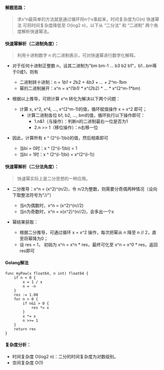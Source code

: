 #### 解题思路：
> 求x^n最简单的方法就是通过循环将n个x乘起来，时间复杂度为O(n)
> 快速幂法 可将时间复杂度降低至 O(log2 n)，以下从 “二分法” 和 “二进制” 两个角度解析快速幂法。

#### 快速幂解析（二进制角度）：
> 利用十进制数字 n 的二进制表示，可对快速幂进行数学化解释。

- 对于任何十进制正整数 n，设其二进制为"bm bm-1 ... b3 b2 b1"，b1...bm等于0或1，则有
    - 二进制转十进制：n = 1*b1 + 2*b2 + 4*b3 + ... + 2^m-1*bm
    - 幂的二进制展开：x^n = x^(1*b1) * x^(2*b2) * ... * x^(2^m-1*bm)
    
- 根据以上推导，可把计算 x^n 转化为解决以下两个问题：
    - 计算 x, x^2, x^4, ..., x^(2^m-1)的值，循环赋值操作 x = x^2 即可；
		- 计算二进制各位 b1, b2, ..., bm的值，循环执行以下操作即可：
			- 1.n&1（与操作）：判断n的二进制最右一位是否为1
			- 2.n >> 1（移位操作）：n右移一位

- 因此，计算所有 x ^ (2^(i-1)bi)的值，然后相乘即可
	- 当bi = 0时：x ^ (2^(i-1)bi) = 1
	- 当bi = 1时：x ^ (2^(i-1)bi) = x^(2^(i-1))

#### 快速幂解析（二分法角度）：
> 快速幂实际上是二分思想的一种应用。

- 二分推导：x^n = (x^2)^(n/2)，令 n/2为整数，则需要分奇偶两种情况（设向下取整法符号为"//"）
	- 当n为偶数时，x^n =  (x^2)^(n//2)
	- 当n为奇数时，x^n =  x(x^2)^(n//2)，会多出一个x

- 幂结果获取：
	- 根据二分推导，可通过循环 x = x^2 操作，每次把幂从 n 降至 n // 2，直至将幂降为0；
	- 设 res = 1， 初始为 x^n = x^n * res，最终可化至 x^n = x^0 * res，返回res即可

#### Golang解法
```
func myPow(x float64, n int) float64 {
	if n < 0 {
		x = 1 / x
		n = -n
	}
	res := 1.00
	for n > 0 {
		if n&1 > 0 {
			res *= x
		}
		x *= x
		n >>= 1
	}
	return res
}
```

#### 复杂度分析：
- 时间复杂度 O(log2 n)：二分的时间复杂度为对数级别。
- 空间复杂度 O(1)